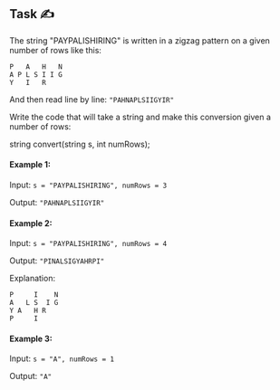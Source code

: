 ## Task ✍
The string "PAYPALISHIRING" is written in a zigzag pattern on a given number of rows like this:

```
P   A   H   N
A P L S I I G
Y   I   R
```
And then read line by line: ```"PAHNAPLSIIGYIR"```

Write the code that will take a string and make this conversion given a number of rows:

string convert(string s, int numRows);

#### Example 1:
Input: ```s = "PAYPALISHIRING", numRows = 3```

Output: ```"PAHNAPLSIIGYIR"```

#### Example 2:
Input: ```s = "PAYPALISHIRING", numRows = 4```

Output: ```"PINALSIGYAHRPI"```

Explanation:
```
P     I    N
A   L S  I G
Y A   H R
P     I
```
#### Example 3:
Input: ```s = "A", numRows = 1```

Output: ```"A"```
